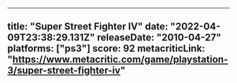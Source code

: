 
---
title: "Super Street Fighter IV"
date: "2022-04-09T23:38:29.131Z"
releaseDate: "2010-04-27"
platforms: ["ps3"]
score: 92
metacriticLink: "https://www.metacritic.com/game/playstation-3/super-street-fighter-iv"
---
